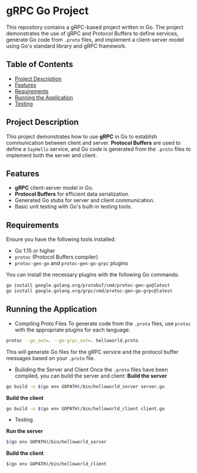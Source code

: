 # gRPC Go Project

This repository contains a gRPC-based project written in Go. The project demonstrates the use of gRPC and Protocol Buffers to define services, generate Go code from `.proto` files, and implement a client-server model using Go's standard library and gRPC framework.

## Table of Contents
- [Project Description](#project-description)
- [Features](#features)
- [Requirements](#requirements)
- [Running the Application](#running-the-application)
- [Testing](#testing)


## Project Description

This project demonstrates how to use **gRPC** in Go to establish communication between client and server. **Protocol Buffers** are used to define a `SayHello` service, and Go code is generated from the `.proto` files to implement both the server and client.

## Features

- **gRPC** client-server model in Go.
- **Protocol Buffers** for efficient data serialization.
- Generated Go stubs for server and client communication.
- Basic unit testing with Go's built-in testing tools.

## Requirements

Ensure you have the following tools installed:

- Go 1.15 or higher
- `protoc` (Protocol Buffers compiler)
- `protoc-gen-go` and `protoc-gen-go-grpc` plugins

You can install the necessary plugins with the following Go commands:

```bash
go install google.golang.org/protobuf/cmd/protoc-gen-go@latest
go install google.golang.org/grpc/cmd/protoc-gen-go-grpc@latest
```

## Running the Application

- Compiling Proto Files
To generate code from the `.proto` files, use `protoc` with the appropriate plugins for each language:
```bash
protoc --go_out=. --go-grpc_out=. helloworld.proto
```
This will generate Go files for the gRPC service and the protocol buffer messages based on your `.proto` file.

- Builiding the Server and Client
Once the `.proto` files have been compiled, you can build the server and client:
**Build the server**
```bash
go build -o $(go env GOPATH)/bin/helloworld_server server.go

```
**Build the client**
```bash
go build -o $(go env GOPATH)/bin/helloworld_client client.go

```

- Testing

**Run the server**
```bash
$(go env GOPATH)/bin/helloworld_server
```
**Build the client**
```bash
$(go env GOPATH)/bin/helloworld_client

```


